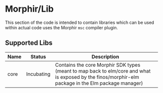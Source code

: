 # Morphir/Lib

This section of the code is intended to contain libraries which can be used within actual code uses the Morphir `msc` compiler plugin.

## Supported Libs

| Name | Status     | Description                                                                                                                                         |
| ---- | ---------- | --------------------------------------------------------------------------------------------------------------------------------------------------- |
| core | Incubating | Contains the core Morphir SDK types (meant to map back to elm/core and what is exposed by the finos/morphir-elm package in the Elm package manager) |
